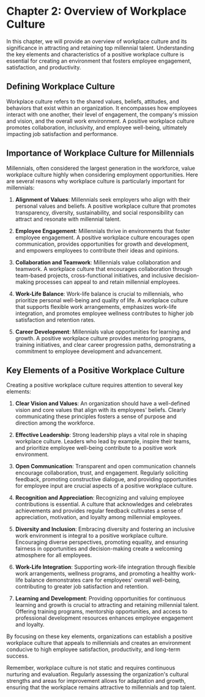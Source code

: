 Chapter 2: Overview of Workplace Culture
========================================

In this chapter, we will provide an overview of workplace culture and its significance in attracting and retaining top millennial talent. Understanding the key elements and characteristics of a positive workplace culture is essential for creating an environment that fosters employee engagement, satisfaction, and productivity.

Defining Workplace Culture
--------------------------

Workplace culture refers to the shared values, beliefs, attitudes, and behaviors that exist within an organization. It encompasses how employees interact with one another, their level of engagement, the company's mission and vision, and the overall work environment. A positive workplace culture promotes collaboration, inclusivity, and employee well-being, ultimately impacting job satisfaction and performance.

Importance of Workplace Culture for Millennials
-----------------------------------------------

Millennials, often considered the largest generation in the workforce, value workplace culture highly when considering employment opportunities. Here are several reasons why workplace culture is particularly important for millennials:

1. **Alignment of Values**: Millennials seek employers who align with their personal values and beliefs. A positive workplace culture that promotes transparency, diversity, sustainability, and social responsibility can attract and resonate with millennial talent.

2. **Employee Engagement**: Millennials thrive in environments that foster employee engagement. A positive workplace culture encourages open communication, provides opportunities for growth and development, and empowers employees to contribute their ideas and opinions.

3. **Collaboration and Teamwork**: Millennials value collaboration and teamwork. A workplace culture that encourages collaboration through team-based projects, cross-functional initiatives, and inclusive decision-making processes can appeal to and retain millennial employees.

4. **Work-Life Balance**: Work-life balance is crucial to millennials, who prioritize personal well-being and quality of life. A workplace culture that supports flexible work arrangements, emphasizes work-life integration, and promotes employee wellness contributes to higher job satisfaction and retention rates.

5. **Career Development**: Millennials value opportunities for learning and growth. A positive workplace culture provides mentoring programs, training initiatives, and clear career progression paths, demonstrating a commitment to employee development and advancement.

Key Elements of a Positive Workplace Culture
--------------------------------------------

Creating a positive workplace culture requires attention to several key elements:

1. **Clear Vision and Values**: An organization should have a well-defined vision and core values that align with its employees' beliefs. Clearly communicating these principles fosters a sense of purpose and direction among the workforce.

2. **Effective Leadership**: Strong leadership plays a vital role in shaping workplace culture. Leaders who lead by example, inspire their teams, and prioritize employee well-being contribute to a positive work environment.

3. **Open Communication**: Transparent and open communication channels encourage collaboration, trust, and engagement. Regularly soliciting feedback, promoting constructive dialogue, and providing opportunities for employee input are crucial aspects of a positive workplace culture.

4. **Recognition and Appreciation**: Recognizing and valuing employee contributions is essential. A culture that acknowledges and celebrates achievements and provides regular feedback cultivates a sense of appreciation, motivation, and loyalty among millennial employees.

5. **Diversity and Inclusion**: Embracing diversity and fostering an inclusive work environment is integral to a positive workplace culture. Encouraging diverse perspectives, promoting equality, and ensuring fairness in opportunities and decision-making create a welcoming atmosphere for all employees.

6. **Work-Life Integration**: Supporting work-life integration through flexible work arrangements, wellness programs, and promoting a healthy work-life balance demonstrates care for employees' overall well-being, contributing to greater job satisfaction and retention.

7. **Learning and Development**: Providing opportunities for continuous learning and growth is crucial to attracting and retaining millennial talent. Offering training programs, mentorship opportunities, and access to professional development resources enhances employee engagement and loyalty.

By focusing on these key elements, organizations can establish a positive workplace culture that appeals to millennials and creates an environment conducive to high employee satisfaction, productivity, and long-term success.

Remember, workplace culture is not static and requires continuous nurturing and evaluation. Regularly assessing the organization's cultural strengths and areas for improvement allows for adaptation and growth, ensuring that the workplace remains attractive to millennials and top talent.
